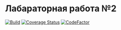 # Лабараторная работа №2
[![Build](https://github.com/PotatoHD404/Laba2/workflows/CMake-Debug/badge.svg)](https://github.com/PotatoHD404/Laba2/actions)
[![Coverage Status](https://coveralls.io/repos/github/PotatoHD404/Laba2/badge.svg?branch=dev&t=FRz34f)](https://coveralls.io/github/PotatoHD404/Laba2?branch=dev)
[![CodeFactor](https://www.codefactor.io/repository/github/potatohd404/laba2/badge/dev?s=7070b6c2745130c8d769c6930209d08fd1d14746)](https://www.codefactor.io/repository/github/potatohd404/laba2/overview/dev)

